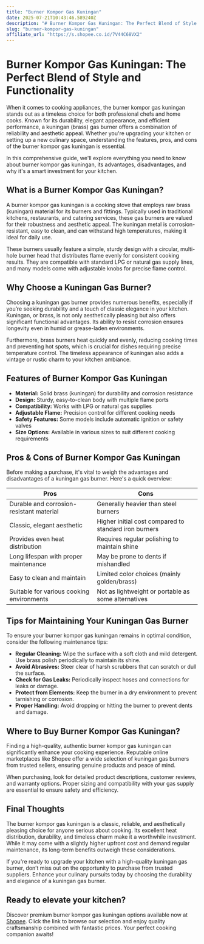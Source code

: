 ```yaml
---
title: "Burner Kompor Gas Kuningan"
date: 2025-07-21T10:43:46.589240Z
description: "# Burner Kompor Gas Kuningan: The Perfect Blend of Style and Functionality..."
slug: "burner-kompor-gas-kuningan"
affiliate_url: "https://s.shopee.co.id/7V44C68VX2"
---
```

# Burner Kompor Gas Kuningan: The Perfect Blend of Style and Functionality

When it comes to cooking appliances, the burner kompor gas kuningan stands out as a timeless choice for both professional chefs and home cooks. Known for its durability, elegant appearance, and efficient performance, a kuningan (brass) gas burner offers a combination of reliability and aesthetic appeal. Whether you're upgrading your kitchen or setting up a new culinary space, understanding the features, pros, and cons of the burner kompor gas kuningan is essential. 

In this comprehensive guide, we'll explore everything you need to know about burner kompor gas kuningan, its advantages, disadvantages, and why it's a smart investment for your kitchen.

## What is a Burner Kompor Gas Kuningan?

A burner kompor gas kuningan is a cooking stove that employs raw brass (kuningan) material for its burners and fittings. Typically used in traditional kitchens, restaurants, and catering services, these gas burners are valued for their robustness and aesthetic appeal. The kuningan metal is corrosion-resistant, easy to clean, and can withstand high temperatures, making it ideal for daily use.

These burners usually feature a simple, sturdy design with a circular, multi-hole burner head that distributes flame evenly for consistent cooking results. They are compatible with standard LPG or natural gas supply lines, and many models come with adjustable knobs for precise flame control.

## Why Choose a Kuningan Gas Burner?

Choosing a kuningan gas burner provides numerous benefits, especially if you’re seeking durability and a touch of classic elegance in your kitchen. Kuningan, or brass, is not only aesthetically pleasing but also offers significant functional advantages. Its ability to resist corrosion ensures longevity even in humid or grease-laden environments.

Furthermore, brass burners heat quickly and evenly, reducing cooking times and preventing hot spots, which is crucial for dishes requiring precise temperature control. The timeless appearance of kuningan also adds a vintage or rustic charm to your kitchen ambiance.

## Features of Burner Kompor Gas Kuningan

- **Material:** Solid brass (kuningan) for durability and corrosion resistance
- **Design:** Sturdy, easy-to-clean body with multiple flame ports
- **Compatibility:** Works with LPG or natural gas supplies
- **Adjustable Flame:** Precision control for different cooking needs
- **Safety Features:** Some models include automatic ignition or safety valves
- **Size Options:** Available in various sizes to suit different cooking requirements

## Pros & Cons of Burner Kompor Gas Kuningan

Before making a purchase, it's vital to weigh the advantages and disadvantages of a kuningan gas burner. Here's a quick overview:

| Pros                                              | Cons                                         |
|---------------------------------------------------|----------------------------------------------|
| Durable and corrosion-resistant material        | Generally heavier than steel burners       |
| Classic, elegant aesthetic                      | Higher initial cost compared to standard iron burners |
| Provides even heat distribution                   | Requires regular polishing to maintain shine |
| Long lifespan with proper maintenance           | May be prone to dents if mishandled     |
| Easy to clean and maintain                        | Limited color choices (mainly golden/brass) |
| Suitable for various cooking environments        | Not as lightweight or portable as some alternatives |

## Tips for Maintaining Your Kuningan Gas Burner

To ensure your burner kompor gas kuningan remains in optimal condition, consider the following maintenance tips:

- **Regular Cleaning:** Wipe the surface with a soft cloth and mild detergent. Use brass polish periodically to maintain its shine.
- **Avoid Abrasives:** Steer clear of harsh scrubbers that can scratch or dull the surface.
- **Check for Gas Leaks:** Periodically inspect hoses and connections for leaks or damage.
- **Protect from Elements:** Keep the burner in a dry environment to prevent tarnishing or corrosion.
- **Proper Handling:** Avoid dropping or hitting the burner to prevent dents and damage.

## Where to Buy Burner Kompor Gas Kuningan?

Finding a high-quality, authentic burner kompor gas kuningan can significantly enhance your cooking experience. Reputable online marketplaces like Shopee offer a wide selection of kuningan gas burners from trusted sellers, ensuring genuine products and peace of mind.

When purchasing, look for detailed product descriptions, customer reviews, and warranty options. Proper sizing and compatibility with your gas supply are essential to ensure safety and efficiency.

## Final Thoughts

The burner kompor gas kuningan is a classic, reliable, and aesthetically pleasing choice for anyone serious about cooking. Its excellent heat distribution, durability, and timeless charm make it a worthwhile investment. While it may come with a slightly higher upfront cost and demand regular maintenance, its long-term benefits outweigh these considerations.

If you're ready to upgrade your kitchen with a high-quality kuningan gas burner, don’t miss out on the opportunity to purchase from trusted suppliers. Enhance your culinary pursuits today by choosing the durability and elegance of a kuningan gas burner.

## Ready to elevate your kitchen?  
Discover premium burner kompor gas kuningan options available now at [Shopee](https://s.shopee.co.id/7V44C68VX2). Click the link to browse our selection and enjoy quality craftsmanship combined with fantastic prices. Your perfect cooking companion awaits!